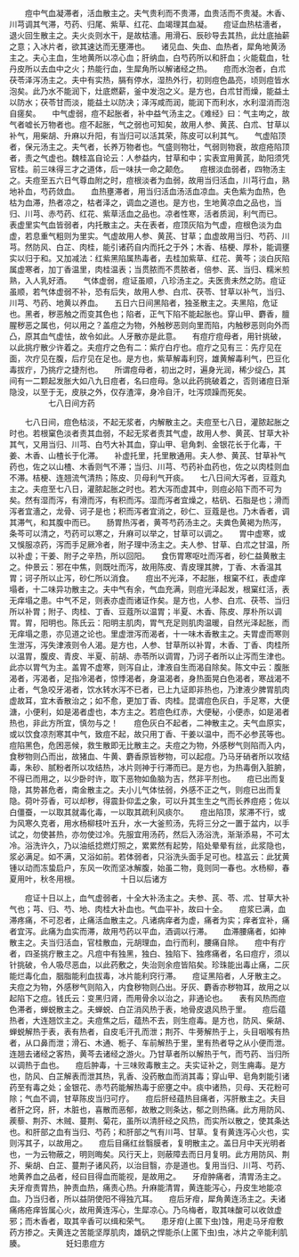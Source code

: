 <!-- { "loadSidebar": true } -->
　　痘中气血凝滞者，活血散主之。夫气贵利而不贵滞，血贵活而不贵凝。木香、川芎调其气滞，芍药、归尾、紫草、红花、血竭理其血凝。　　痘证血热枯濇者，退火回生散主之。夫火炎则水干，是故枯濇。用滑石、辰砂导去其热，此灶底抽薪之意；入冰片者，欲其速达而无壅滞也。　　诸见血、失血、血热者，犀角地黄汤主之。夫心主血，生地黄所以凉心血；肝纳血，白芍药所以和肝血；火能载血，牡丹皮所以去血中之火；热能行血，生犀角所以解诸经之热。　　痘而水泡者，白朮茯苓泽泻汤主之。夫中有实热，膈有停水，湿热外行，初则痘色晶亮，顷则痘皆水泡矣。此乃水不能润下，灶底燃薪，釜中发泡之义。是方也，白朮甘而燥，能益土以防水；茯苓甘而淡，能益土以防决；泽泻咸而润，能润下而利水，水利湿消而泡自瘥矣。　　中气虚弱，痘不起胀者，补中益气汤主之。《难经》曰：气主呴之，故气者嘘长万物者也。痘不起胀，气之弱也可知矣，故用人参、黄芪、白朮、甘草以补气，用柴胡、升麻以升阳，有当归可以活其荣，陈皮可以利其气。　　气虚陷顶者，保元汤主之。夫气者，长养万物者也。气盛则物壮，气弱则物衰，故痘疮陷顶者，责之气虚也。魏桂嵓自论云：人参益内，甘草和中；实表宜用黄芪，助阳须凭官桂。前三味得三才之道体，后一味扶一命之颠危。　　痘根淡血弱者，四物汤主之。夫痘至五六日气尊血附之时，痘根淡者为血弱，故用当归活血，川芎行血，熟地补血，芍药敛血。　　血热壅滞者，用当归活血汤活血凉血。夫色紫为血热，色枯为血滞，热者凉之，枯者泽之，调血之道也。是方也，生地黄凉血之品也，当归、川芎、赤芍药、红花、紫草活血之品也。凉者性寒，活者质润，利气而已。　　表虚里实气血皆弱者，内托散主之。夫在表者，痘顶灰陷为气虚，痘根色淡为血虚，若息重气粗则为里实。气虚故用人参、黄芪、甘草；血虚故用当归、芍药、川芎。然防风、白芷、肉桂，能引诸药自内而托之于外；木香、桔梗、厚朴，能调壅实以归于和。又加减法：红紫黑陷属热毒者，去桂加紫草、红花、黄芩；淡白灰陷属虚寒者，加丁香温里，肉桂温表；当贯脓而不贯脓者，倍参、芪、当归、糯米煎熟，入人乳好酒。　　气体虚弱，痘证虽顺，八珍汤主之。夫医贵未然之防。痘证虽顺，若气体虚弱不补，恐有后失，故用人参、白朮、茯苓、甘草以补气，当归、川芎、芍药、地黄以养血。　　五日六日间黑陷者，独圣散主之。夫黑陷，危证也。黑者，秽恶触之而变其色也；陷者，正气下陷不能起胀也。穿山甲、麝香，膻腥秽恶之属也，何以用之？盖痘之为物，外触秽恶则向里而陷，内触秽恶则向外而凸，原其血气虚怯，故令如此。人牙散亦是此意。　　有痘疔痘母者，用针挑破，以此挑疔散少许着之。夫痘疔之色有二：紫疔白疔也。痘疔之见有三：先疔见在面，次疔见在腹，后疔见在足也。是方也，紫草解毒利窍，雄黄解毒利气，巴豆化毒拔疔，乃挑疔之捷剂也。　　所谓痘母者，初出之时，遍身光润，稀少绽凸，其间有一二颗起发胀大如八九日痘者，名曰痘母。急以此药挑破着之，否则诸痘日渐隐没，以至于无，皮肤之外，仅存渣滓，身冷自汗，吐泻烦躁而死矣。
　　　　　七八日间方药

　　七八日间，痘色枯淡，不起无浆者，内解散主之。夫痘至七八日，灌脓起胀之时也。若根窠色淡者责其血弱，不起无浆者责其气虚，故用人参、黄芪、甘草大补其气，又用当归、川芎、白芍大补其血，穿山甲、皂角刺、金银花长于化毒，干姜、木香、山楂长于化滞。　　补虚托里，托里散通用。夫人参、黄芪、甘草补气药也，佐之以山楂、木香则气不滞；当归、川芎、芍药补血药也，佐之以肉桂则血不滞。桔梗、连翘流气清热；陈皮、贝母利气开痰。　　七八日间大泻者，豆蔻丸主之。夫痘至七八日，灌脓起胀之时也。若大泻而虚其中，则痘必陷下而不可为矣。然有湿而泻，有滑而泻，有积而泻。湿而泻者宜燥之，枯矾、石脂是也；滑而泻者宜濇之，龙骨、诃子是也；积而泻者宜消之，砂仁、豆蔻是也。乃木香者，调其滞气，和其腹中而已。　　肠胃热泻者，黄芩芍药汤主之。夫粪色黄褐为热泻，条芩可以清之，芍药可以寒之，升麻可以举之，甘草可以调之。　　胃中虚寒，或又悞服凉药，泻而手足厥冷者，附子理中汤主之。夫人参、甘草、白朮之甘温，所以补虚；干姜、附子之辛热，所以回阳。　　食伤胃寒呕吐而泻者，砂仁益黄散主之。仲景云：邪在中焦，则既吐而泻，故用陈皮、青皮理其脾，丁香、木香温其胃；诃子所以止泻，砂仁所以消食。　　痘出不光泽，不起胀，根窠不红，表虚痒塌者，十二味异功散主之。夫中气有余，气血充满，则痘光泽起发，根窠红活，表无痒塌之患。中气不足，则表亦虚而诸证作矣。是方也，人参、白朮、茯苓、当归所以补胃；附子、肉桂、丁香、豆蔻所以温胃；半夏、木香、陈皮、厚朴所以调胃。胃，阳明也。陈氏云：阳明主肌肉，胃气充足则肌肉温暖，自然光泽起胀，而无痒塌之患，亦见道之论也。里虚泄泻而渴者，十一味木香散主之。夫胃虚而寒则生泄泻，泻失津液则令人渴。是方也，人参、甘草所以补胃，木香、丁香、肉桂所以温胃，腹皮、青皮、半夏、前胡、赤苓所以调胃，乃诃子者所以止泻而生津也。此亦以胃气为主。盖胃不虚寒，则泻自止，津液自生而渴自除矣。陈文中云：腹胀渴者，泻渴者，足指冷渴者，惊悸渴者，身温渴者，身热面晃白色渴者，寒战渴不止者，气急咬牙渴者，饮水转水泻不已者，已上九证即非热也，乃津液少脾胃肌肉虚故耳，宜木香散治之；如不愈，更加丁香、肉桂。昆谓痘色灰白，手足寒，大便溏，小便利，如是渴者虚也，本方主之。若痘色红赤，大便秘，小便赤，如是渴者热也，非此方所宜，慎勿与之！　　痘色灰白不起者，二神散主之。夫气血原实，或以饮食凉剂寒其中气，致痘不起，故只用丁香、干姜以温中，而不必参芪等也。　　痘陷黑色，危困恶候，救生散即无比散主之。夫痘之为物，外感秽气则陷而入内，食秽物则凸而出，故猪血、牛黄、麝香原皆秽物，可以起痘。乃马牙硝者所以攻结毒，朱砂、腻粉者所以攻结热，冰片则神于行滞而已。是方也，为热毒倒入脏腑，不得已而用之，以少卧时许，取下恶物如鱼脑为吉，然非平剂也。　　痘已出而复隐，其势甚危者，南金散主之。夫小儿气体怯弱，外感不正之气，则痘已出而复隐。荷叶芬香，可以却秽，得震卦仰盂之象，可以升其生生之气而长养痘疮；佐以白僵蚕，一以取其就毒化毒，一以取其疏利风痰尔。　　痘出陷顶，浆滞不行，或为风寒久克者，用水杨柳枝叶五升，水一大釜煎汤，先将三分之一置于盆内，以手试之，勿使甚热，亦勿使过冷。先服宜用汤药，然后入汤浴洗，渐渐添易，不可太冷。浴洗许久，乃以油纸捻燃灯照之，累累然有起势，陷处晕晕有丝，此浆隐也，浆必满足。如不满，又浴如前。若体弱者，只浴洗头面手足可也。桂嵓云：此犹黄锺以动而冻蛰启户，东风一吹而坚冰解腹，始虽二物，竟则同一春也。水杨柳，春夏用叶，秋冬用根。
　　　　　十日以后诸方

　　痘证十日以上，血气虚弱者，十全大补汤主之。夫参、芪、苓、朮、甘草大补气也；芎、归、芍、地、肉桂大补血也。气血平补，故曰十全。　　痘浆已满，血滞疼痛，不可忍者，止痛活血散主之。凡诸病痒者为虚，痛者为实；痒者宜补，痛者宜泻。此痛为血实而滞，故用芍药以平血，酒调以行滞。　　血滞腰痛者，如神散主之。夫当归活血，官桂散血，元胡理血，血行而利，腰痛自除。　　痘中有疔者，四圣挑疔散主之。凡痘中有独黑，独白、独陷下、独疼痛者，名曰痘疔，须以针挑破，令人吸尽恶血，以此药敷之，失治则余痘皆陷矣。珍珠能出毒止痛，二灰能烂毒化血，胭脂能利血拔毒，冰片能利窍行滞。　　痘证黑陷者，人牙散主之。夫痘之为物，外感秽气则陷入，内食秽物则凸出。牙灰、麝香亦秽物耳，故用之以起陷下之痘。钱氏云：变黑归肾，而用骨余以治之，非通论也。　　表有风热而痘色滞者，蝉蜕散主之。夫蝉蜕、白芷消风热于表，地骨皮退风热于里。　　痘后蕴热者，大连翘饮主之。夫痘焦之后，蕴热不去，则生痘毒。是方也，防风、柴胡、蝉蜕解热于表，表有热者，自皮毛汗孔而泄；荆芥、牛蒡解热于上，头目咽喉有热者，从口鼻而泄；滑石、木通、栀子、车前解热于里，里有热者导之从小便而泄。连翘去诸经之客热，黄芩去诸经之游火。乃甘草者所以解热于气，而芍药、当归所以调热于血也。　　痘后肿毒，十三味败毒散主之。夫实证补之，则生痈毒。是方也，防风、白芷解表而泄其热，乳香、没药散血而消其毒；穿山甲、皂角刺能引诸药至有毒之处；金银花、赤芍药能解热毒于瘀壅之中。痰中诸热，贝母、天花粉可除；气血不调，甘草陈皮当归可疗。　　痘后肝经蕴热目痛者，泻肝散主之。夫目者肝之窍，肝，木脏也，喜散而恶郁，故散之则条达，郁之则热痛。此方用防风、蒺藜、荆芥、木贼、蔓荆、菊花，虽所以清肝经之风热，而实所以散之，使其条达也。和肝部之血有当归、芍药；和肝部之气有川芎、甘草。复有黄连泻心火也，实则泻其子，以故用之。　　痘后目痛红丝翳膜者，复明散主之。盖日月中天光明者也，一为云物蔽之，明则晦矣。风行天上，则蔽障去而日月复明。此方用防风、荆芥、柴胡、白芷、蔓荆子诸风药，以治目翳，亦是道也。复用当归、川芎、芍药、地黄养血之品者，经曰目得血而能视，是故用之。　　牙疳肿痛者，清胃汤主之。夫牙疳责胃热，肿责血热，痛责心热。升麻能清胃，黄连能泻心，丹皮生地能凉血。乃当归者，所以益阴使阳不得独亢耳。　　痘后牙疳，犀角黄连汤主之。夫诸痛疡疮痒皆属心火，故用黄连泻心，生犀凉心。乃乌梅者，取其味酸可以收敛虚邪；而木香者，取其辛香可以缉和荣气。　　患牙疳(上匿下虫)蚀，用走马牙疳敷药方掺之。夫黄连之苦能坚厚肌肉，雄矾之悍能杀(上匿下虫)虫，冰片之辛能利肌腠。
　　　　　妊妇患痘方

